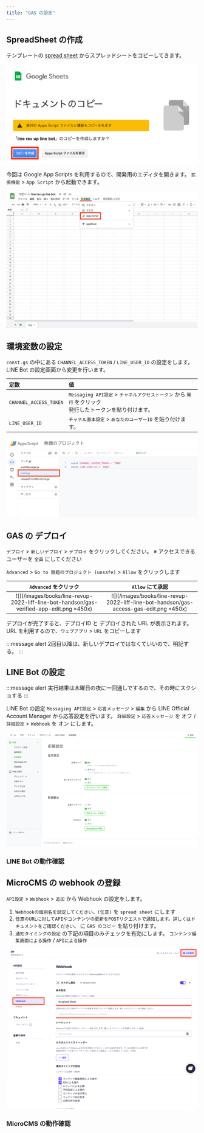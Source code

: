 ```yaml
---
title: "GAS の設定"
---
```


## SpreadSheet の作成

テンプレートの [spread sheet](https://docs.google.com/spreadsheets/d/1Y2OgfsZXwdNBha5sxr6oFRYOTuSmPJquHy9DZFQyzg8/copy) からスプレッドシートをコピーしてきます。

![](/images/books/line-revup-2022-liff-line-bot-handson/gas-copy-sheet-edit.png)

今回は Google App Scripts を利用するので、開発用のエディタを開きます。
`拡張機能` > `App Script` から起動できます。

![](/images/books/line-revup-2022-liff-line-bot-handson/gas-open-app-script-edit.png)

## 環境変数の設定

`const.gs` の中にある `CHANNEL_ACCESS_TOKEN` / `LINE_USER_ID` の設定をします。
LINE Bot の設定画面から変更を行います。

| 定数 | 値 |
| :--- | :--- |
| `CHANNEL_ACCESS_TOKEN` | `Messaging API設定` > `チャネルアクセストークン` から `発行` をクリック<br />発行したトークンを貼り付けます。
| `LINE_USER_ID` | `チャネル基本設定` > `あなたのユーザーID` を貼り付けます。

![](/images/books/line-revup-2022-liff-line-bot-handson/gas-const-gs-edit.png)


## GAS の デプロイ

`デプロイ` > `新しいデプロイ` > `デプロイ` をクリックしてください。
※ アクセスできるユーザーを `全員` にしてください

`Advanced` > `Go to 無題のプロジェクト (unsafe)` > `Allow` をクリックします

| `Advanced` をクリック | `Allow` にて承認 |
| :---: | :---: |
| ![](/images/books/line-revup-2022-liff-line-bot-handson/gas-verified-app-edit.png =450x) | ![](/images/books/line-revup-2022-liff-line-bot-handson/gas-access-gas-edit.png =450x)

デプロイが完了すると、デプロイID と デプロイされた URL が表示されます。URL を利用するので、`ウェブアプリ` > `URL` をコピーします

:::message alert
2回目以降は、新しいデプロイではなくていいので、明記する。
:::

## LINE Bot の設定

:::message alert
実行結果は木曜日の夜に一回通しでするので、その時にスクショする
:::

LINE Bot の設定
`Messaging API設定` > `応答メッセージ` > `編集` から LINE Official Account Manager から応答設定を行います。
`詳細設定` > `応答メッセージ` を オフ / `詳細設定` > `Webhook` を オン にします。

![](/images/books/line-revup-2022-liff-line-bot-handson/gas-manager-line-biz-edit.png)

### LINE Bot の動作確認

## MicroCMS の webhook の登録

`API設定` > `Webhook` > `追加` から Webhook の設定をします。

1. `Webhookの識別名を設定してください。(任意)` を `spread sheet` にします
2. `任意のURLに対してAPIやコンテンツの更新をPOSTリクエストで通知します。詳しくはドキュメントをご確認ください。` に `GAS のコピー` を貼り付けます。
3. `通知タイミングの設定` の下記の項目のみチェックを有効にします。
  `コンテンツ編集画面による操作` / `APIによる操作`

![](/images/books/line-revup-2022-liff-line-bot-handson/gas-micro-cms-webhook-edit.png)

### MicroCMS の動作確認
